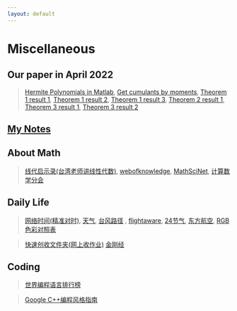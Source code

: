 ```yaml
---
layout: default
---
```

# Miscellaneous

## Our paper in April 2022
> [Hermite Polynomials in Matlab](../notes/2022-04-B/probHermiteH.m),
> [Get cumulants by moments](../notes/2022-04-B/calcCumulantByMoment.m),
> [Theorem 1 result 1](../notes/2022-04-B/rayleighrayleigh.m),
> [Theorem 1 result 2](../notes/2022-04-B/ricerice.m),
> [Theorem 1 result 3](../notes/2022-04-B/WeibullDistr.m),
> [Theorem 2 result 1](../notes/2022-04-B/NonIdentical.m),
> [Theorem 3 result 1](../notes/2022-04-B/thm3rice.m),
> [Theorem 3 result 2](../notes/2022-04-B/thm3weibull.m)


## [My Notes](../notes)

## About Math
> [线代启示录(台湾老师讲线性代数)](https://ccjou.wordpress.com/),
> [webofknowledge](http://webofknowledge.com/), 
> [MathSciNet](https://mathscinet.ams.org/mathscinet), 
> [计算数学分会](http://cscm.cc.ac.cn/)

## Daily Life

> [网络时间(精准对时)](https://time.is/), 
> [天气](http://www.weather.com.cn/), [台风路径](http://typhoon.zjwater.gov.cn/default.aspx) , 
> [flightaware](https://zh.flightaware.com/), 
> [24节气](https://jieqi.51240.com/), 
> [东方航空](http://www.ceair.com/), 
> [RGB色彩对照表](./RGBcolors.html)

> [快速创收文件夹(网上收作业)](http://xzc.cn/)
> [金刚经](https://yang-yong.top/src/Diamond_Sutra.html)

## Coding

> [世界编程语言排行榜](https://www.tiobe.com/tiobe-index/)

> [Google C++编程风格指南](https://zh-google-styleguide.readthedocs.io/en/latest/)
